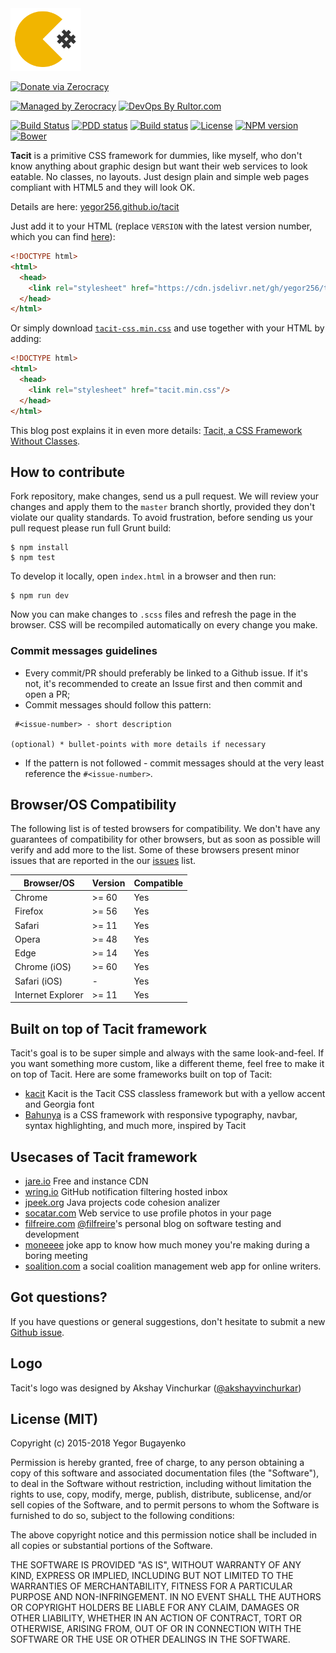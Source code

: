 <img src="./tacit_logo.png" height="100px">

[![Donate via Zerocracy](https://www.0crat.com/contrib-badge/C7BNDNSNR.svg)](https://www.0crat.com/contrib/C7BNDNSNR)

[![Managed by Zerocracy](http://www.0crat.com/badge/C7BNDNSNR.svg)](http://www.0crat.com/p/C7BNDNSNR)
[![DevOps By Rultor.com](http://www.rultor.com/b/yegor256/tacit)](http://www.rultor.com/p/yegor256/tacit)

[![Build Status](https://img.shields.io/travis/yegor256/tacit/master.svg)](https://travis-ci.org/yegor256/tacit)
[![PDD status](http://www.0pdd.com/svg?name=yegor256/tacit)](http://www.0pdd.com/p?name=teamed/yegor256/tacit)
[![Build status](https://ci.appveyor.com/api/projects/status/9imw0l5gu82awubp?svg=true)](https://ci.appveyor.com/project/yegor256/tacit)
[![License](https://img.shields.io/badge/license-MIT-green.svg)](https://github.com/yegor256/tacit/blob/master/LICENSE.txt)
[![NPM version](https://badge.fury.io/js/tacit-css.svg)](http://badge.fury.io/js/tacit-css)
[![Bower](https://img.shields.io/bower/v/tacit.svg)](https://github.com/yegor256/tacit/releases)

**Tacit** is a primitive CSS framework for dummies, like myself, who
don't know anything about graphic design but want their web services to
look eatable. No classes, no layouts. Just design plain and simple web pages
compliant with HTML5 and they will look OK.

Details are here: [yegor256.github.io/tacit](https://yegor256.github.io/tacit/)

Just add it to your HTML (replace `VERSION` with the latest version number,
which you can find [here](https://github.com/yegor256/tacit/releases)):

```html
<!DOCTYPE html>
<html>
  <head>
    <link rel="stylesheet" href="https://cdn.jsdelivr.net/gh/yegor256/tacit@gh-pages/tacit-css-VERSION.min.css"/>
  </head>
</html>
```

Or simply download [`tacit-css.min.css`](https://cdn.jsdelivr.net/gh/yegor256/tacit@gh-pages/tacit-css.min.css)
and use together with your HTML by adding:

```html
<!DOCTYPE html>
<html>
  <head>
    <link rel="stylesheet" href="tacit.min.css"/>
  </head>
</html>
```

This blog post explains it in even more details:
[Tacit, a CSS Framework Without Classes](http://www.yegor256.com/2015/04/13/tacit-css-framework-for-dummies.html).

## How to contribute

Fork repository, make changes, send us a pull request. We will review
your changes and apply them to the `master` branch shortly, provided
they don't violate our quality standards. To avoid frustration, before
sending us your pull request please run full Grunt build:

```
$ npm install
$ npm test
```

To develop it locally, open `index.html` in a browser and then run:

```
$ npm run dev
```

Now you can make changes to `.scss` files and refresh the page in the browser.
CSS will be recompiled automatically on every change you make.

### Commit messages guidelines

* Every commit/PR should preferably be linked to a Github issue. If it's not, it's recommended to create an Issue first and then commit and open a PR;
* Commit messages should follow this pattern:

```
 #<issue-number> - short description

(optional) * bullet-points with more details if necessary
```
* If the pattern is not followed - commit messages should at the very least reference the `#<issue-number>`.

## Browser/OS Compatibility

The following list is of tested browsers for compatibility.
We don't have any guarantees of compatibility for other browsers,
but as soon as possible will verify and add more to the list.
Some of these browsers present minor issues that are reported in the
our [issues](https://github.com/yegor256/tacit/issues) list.


| Browser/OS        | Version | Compatible |
|-------------------|---------|------------|
| Chrome            | >= 60   | Yes        |
| Firefox           | >= 56   | Yes        |
| Safari            | >= 11   | Yes        |
| Opera             | >= 48   | Yes        |
| Edge              | >= 14   | Yes        |
| Chrome (iOS)      | >= 60   | Yes        |
| Safari (iOS)      | -       | Yes        |
| Internet Explorer | >= 11   | Yes        |


## Built on top of Tacit framework

Tacit's goal is to be super simple and always with the same look-and-feel.
If you want something more custom, like a different theme, feel free to make it on top of Tacit. Here are some frameworks built on top of Tacit:

- [kacit](https://github.com/Kimeiga/kacit) Kacit is the Tacit CSS classless framework but with a yellow accent and Georgia font
- [Bahunya](https://github.com/kimeiga/bahunya) is a CSS framework with responsive typography, navbar, syntax highlighting, and much more, inspired by Tacit

## Usecases of Tacit framework

- [jare.io](http://www.jare.io) Free and instance CDN
- [wring.io](http://www.wring.io) GitHub notification filtering hosted inbox
- [jpeek.org](http://www.jpeek.org) Java projects code cohesion analizer
- [socatar.com](https://socatar.com/) Web service to use profile photos in your page
- [filfreire.com](https://filfreire.com/) [@filfreire](https://github.com/filfreire)'s personal blog on software testing and development
- [moneeee](https://filfreire.com/Moneeee/) joke app to know how much money you're making during a boring meeting
- [soalition.com](https://www.soalition.com/hello) a social coalition management web app for online writers.

## Got questions?

If you have questions or general suggestions, don't hesitate to submit
a new [Github issue](https://github.com/yegor256/tacit/issues/new).


## Logo

Tacit's logo was designed by Akshay Vinchurkar ([@akshayvinchurkar](https://github.com/akshayvinchurkar))

## License (MIT)

Copyright (c) 2015-2018 Yegor Bugayenko

Permission is hereby granted, free of charge, to any person obtaining a copy
of this software and associated documentation files (the "Software"), to deal
in the Software without restriction, including without limitation the rights
to use, copy, modify, merge, publish, distribute, sublicense, and/or sell
copies of the Software, and to permit persons to whom the Software is
furnished to do so, subject to the following conditions:

The above copyright notice and this permission notice shall be included
in all copies or substantial portions of the Software.

THE SOFTWARE IS PROVIDED "AS IS", WITHOUT WARRANTY OF ANY KIND, EXPRESS OR
IMPLIED, INCLUDING BUT NOT LIMITED TO THE WARRANTIES OF MERCHANTABILITY,
FITNESS FOR A PARTICULAR PURPOSE AND NON-INFRINGEMENT. IN NO EVENT SHALL THE
AUTHORS OR COPYRIGHT HOLDERS BE LIABLE FOR ANY CLAIM, DAMAGES OR OTHER
LIABILITY, WHETHER IN AN ACTION OF CONTRACT, TORT OR OTHERWISE, ARISING FROM,
OUT OF OR IN CONNECTION WITH THE SOFTWARE OR THE USE OR OTHER DEALINGS IN THE
SOFTWARE.


